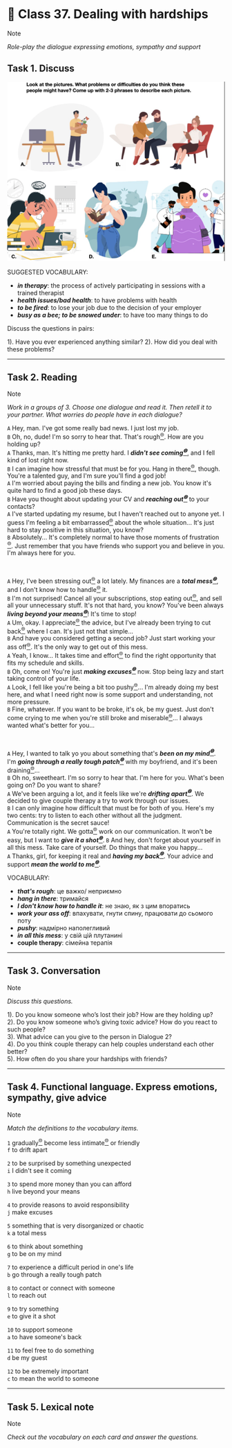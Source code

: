 ﻿# 📗 Class 37. Dealing with hardships
> [!NOTE]  
> *Role-play the dialogue expressing emotions, sympathy and support*  

## Task 1. Discuss 

![019620f7-7be5-7b99-acc2-07313bb4a611](./img/less/01/019620f7-7be5-7b99-acc2-07313bb4a611.png)

SUGGESTED VOCABULARY: 
- ***in therapy***: the process of actively participating in sessions with a trained therapist
- ***health issues/bad health***: to have problems with health
- ***to be fired***: to lose your job due to the decision of your employer
- ***busy as a bee; to be snowed under***: to have too many things to do

Discuss the questions in pairs:

1). Have you ever experienced anything similar?
2). How did you deal with these problems?

---

## Task 2. Reading
> [!NOTE]  
> *Work in a groups of 3. Choose one dialogue and read it. Then retell it to your partner. What worries do people have in each dialogue?*

`A` Hey, man. I've got some really bad news. I just lost my job.  
`B` Oh, no, dude! I'm so sorry to hear that. That's rough[<sup>🌐</sup>](# "rough [раф] — грубий, жорсткий, нерівний 🌐 The surface of the rock was rough to the touch. 🛠️ adjective"). How are you holding up?  
`A` Thanks, man. It's hitting me pretty hard. I ***didn't see coming[<sup>🌐</sup>](# "not see coming [диднт сі камінг] — не очікувати, не передбачити 🌐 That plot twist was something I really didn't see coming. 🛠️ idiom")***, and I fell kind of lost right now.  
`B` I can imagine how stressful that must be for you. Hang in there[<sup>🌐</sup>](# "hang in there [хэн ін зеер] — тримайся, не здавайся 🌐 I know things are hard right now, but hang in there! 🛠️ idiom"), though. You're a talented guy, and I'm sure you'll find a god job!  
`A` I'm worried about paying the bills and finding a new job. You know it's quite hard to find a good job these days.  
`B` Have you thought about updating your CV and ***reaching out[<sup>🌐</sup>](# "reach out [річінґ аут] — звертатися, протягувати руку, встановлювати контакт 🌐 She is reaching out to old friends for support. 🛠️ phrasal verb")*** to your contacts?  
`A` I've started updating my resume, but I haven't reached out to anyone yet. I guess I'm feeling a bit embarrassed[<sup>🌐</sup>](# "embarrass [ембе́рес] — збентежений 🌐 He felt embarrassed after forgetting her name. 🛠️ adjective") about the whole situation... It's just hard to stay positive in this situation, you know?  
`B` Absolutely... It's completely normal to have those moments of frustration[<sup>🌐</sup>](# "frustration [фрастре́йшн] — розчарування, фрустрація 🌐 He couldn't hide his frustration after losing the game. 🛠️ noun"). Just remember that you have friends who support you and believe in you. I'm always here for you.  

 

`A` Hey, I've been stressing out[<sup>🌐</sup>](# "stress out [стрес аут] — нервувати, сильно переживати 🌐 She's been stressing out over the final exams. 🛠️ phrasal verb") a lot lately. My finances are a ***total mess[<sup>🌐</sup>](# "total mess [то́тл мес] — повний безлад 🌐 After the party, the house was a total mess. 🛠️ noun phrase")***, and I don't know how to handle[<sup>🌐</sup>](# "handle [ге́ндл] — справлятися, керувати 🌐 He knows how to handle difficult situations. 🛠️ verb") it.  
`B` I'm not surprised! Cancel all your subscriptions, stop eating out[<sup>🌐</sup>](# "eat out [іт аут] — їсти не вдома, харчуватись у закладах 🌐 We enjoy eating out on weekends. 🛠️ phrasal verb"), and sell all your unnecessary stuff. It's not that hard, you know? You've been always ***living beyond your means[<sup>🌐</sup>](# "live beyond one's means [лівінґ бі'йонд ёр мінз] — жити не по кишені 🌐 He's constantly in debt because he's living beyond his means. 🛠️ idiom")***! It's time to stop!  
`A` Um, okay. I appreciate[<sup>🌐</sup>](# "appreciate [епрі́шіейт] — цінувати, усвідомлювати 🌐 I really appreciate your help with the project. 🛠️ verb") the advice, but I've already been trying to cut back[<sup>🌐</sup>](# "cut back [кат бек] — скорочувати, зменшувати (витрати, споживання тощо) 🌐 We need to cut back on our spending this month. 🛠️ phrasal verb") where I can. It's just not that simple...  
`B` And have you considered getting a second job? Just start working your ass off[<sup>🌐</sup>](# "ass off [ес оф] — до нестями, дуже сильно (вислів використовується для підсилення дії) 🌐 He was working his ass off to finish the project on time. 🛠️ idiom (informal, vulgar)"). It's the only way to get out of this mess.  
`A` Yeah, I know... It takes time and effort[<sup>🌐</sup>](# "effort [е́ферт] — зусилля, старання 🌐 She put a lot of effort into preparing for the exam. 🛠️ noun") to find the right opportunity that fits my schedule and skills.  
`B` Oh, come on! You're just ***making excuses[<sup>🌐</sup>](# "make excuses [мейкінґ екск'юзіз] — виправдовуватись, знаходити відмовки 🌐 He’s always making excuses for being late. 🛠️ verb phrase")*** now. Stop being lazy and start taking control of your life.  
`A` Look, I fell like you're being a bit too pushy[<sup>🌐</sup>](# "pushy [пуші] — наполегливий до настирливості, агресивно впертий 🌐 The salesperson was too pushy, so I left the store. 🛠️ adjective")... I'm already doing my best here, and what I need right now is some support and understanding, not more pressure.  
`B` Fine, whatever. If you want to be broke, it's ok, be my guest. Just don't come crying to me when you're still broke and miserable[<sup>🌐</sup>](# "miserable [мі́зерабл] — нещасний, жалюгідний 🌐 He felt miserable after the argument. 🛠️ adjective")... I always wanted what's better for you...  

 

`A` Hey, I wanted to talk yo you about something that's ***been on my mind[<sup>🌐</sup>](# "be on someone's mind [бін он май майнд] — не йде з голови, постійно думати про щось 🌐 You've been on my mind all day. 🛠️ idiom")***. I'm ***going through a really tough patch[<sup>🌐</sup>](# "go through a (tough) patch [ґоінґ θру е рілі тaф пач] — переживати важкий період 🌐 She's going through a really tough patch at work. 🛠️ idiom")*** with my boyfriend, and it's been draining[<sup>🌐</sup>](# "drain [ітс бін дрейнінґ] — це виснажує, це виснажливо 🌐 It's been draining dealing with all these problems. 🛠️ expression (verb phrase)")...  
`B` Oh no, sweetheart. I'm so sorry to hear that. I'm here for you. What's been going on? Do you want to share?  
`A` We've been arguing a lot, and it feels like we're ***drifting apart[<sup>🌐</sup>](# "drift apart [дрифтіґ епарт] — віддалятись один від одного (емоційно) 🌐 We used to be close, but we’ve been drifting apart lately. 🛠️ phrasal verb")***. We decided to give couple therapy a try to work through our issues.  
`B` I can only imagine how difficult that must be for both of you. Here's my two cents: try to listen to each other without all the judgment. Communication is the secret sauce!  
`A` You're totally right. We gotta[<sup>🌐</sup>](# "gotta [ґота] — розмовне скорочення від 'got to', означає 'повинен' 🌐 I gotta go now, see you later! 🛠️ informal contraction (modal expression)") work on our communication. It won't be easy, but I want to ***give it a shot[<sup>🌐</sup>](# "give it a shot [ґів іт е шот] — спробувати, дати шанс 🌐 I’ve never tried skiing before, but I’ll give it a shot. 🛠️ idiom")***.
`B` And hey, don't forget about yourself in all this mess. Take care of yourself. Do things that make you happy...  
`A` Thanks, girl, for keeping it real and ***having my back[<sup>🌐</sup>](# "have someone's back [гевінґ май бек] — підтримувати, бути на боці 🌐 Thanks for always having my back. 🛠️ idiom")***. Your advice and support ***mean the world to me[<sup>🌐</sup>](# "mean the world to someone [мін зе ворлд ту мі] — дуже багато значити для когось 🌐 Your support means the world to me. 🛠️ idiom")***.  


VOCABULARY: 
 - ***that's rough***: це важко/ неприємно
 - ***hang in there***: тримайся
 - ***I don't know how to handle it***: не знаю, як з цим впоратись
 - ***work your ass off***: впахувати, гнути спину, працювати до сьомого поту
-  ***pushy***: надмірно наполегливий
 - ***in all this mess***: у свій цій плутанині
 - **couple therapy**: сімейна терапія

---

## Task 3. Conversation
> [!NOTE]  
> *Discuss this questions.*  

1). Do you know someone who’s lost their job? How are they holding  up?  
2). Do you know someone who’s giving toxic advice? How do you react to such people?  
3). What advice can you give to the person in Dialogue 2?  
4). Do you think couple therapy can help couples understand each other better?  
5). How often do you share your hardships with friends?  

---

## Task 4. Functional language. Express emotions, sympathy, give advice
> [!NOTE]  
> *Match the definitions to the vocabulary items.* 


`1` gradually[<sup>🌐</sup>](# "gradually [ґраджуелі] — поступово 🌐 He gradually improved his English by practicing every day. 🛠️ adverb") become less intimate[<sup>🌐</sup>](# "intimate [і́нтімейт] — близький, інтимний 🌐 They had an intimate conversation about their relationship. 🛠️ adjective") or friendly  
`f` to drift apart  

`2` to be surprised by something unexpected  
`i` I didn't see it coming  

`3` to spend more money than you can afford  
`h` live beyond your means  

`4` to provide reasons to avoid responsibility  
`j` make excuses  

`5` something that is very disorganized or chaotic  
`k` a total mess  

`6` to think about something  
`g` to be on my mind  

`7` to experience a difficult period in one's life  
`b` go through a really tough patch  

`8` to contact or connect with someone   
`l` to reach out  

`9` to try something  
`e` to give it a shot  

`10` to support someone  
`a` to have someone's back  

`11` to feel free to do something  
`d` be my guest  

`12` to be extremely important  
`c` to mean the world to someone  

---

## Task 5. Lexical note
> [!NOTE]  
> *Check out the vocabulary on each card and answer the questions.* 

